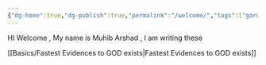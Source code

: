 ```yaml
---
{"dg-home":true,"dg-publish":true,"permalink":"/welcome/","tags":["gardenEntry"],"dgPassFrontmatter":true,"noteIcon":"","created":"2025-05-09T22:26:33.850+05:00","updated":"2025-05-08T01:51:05.000+05:00"}
---
```


HI Welcome , My name is Muhib Arshad , I am writing these 

[[Basics/Fastest Evidences to GOD exists\|Fastest Evidences to GOD exists]]


